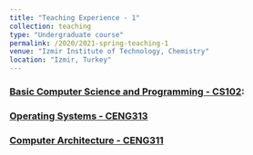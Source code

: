 ```yaml
---
title: "Teaching Experience - 1"
collection: teaching
type: "Undergraduate course"
permalink: /2020/2021-spring-teaching-1
venue: "Izmir Institute of Technology, Chemistry"
location: "Izmir, Turkey"
---
```


### [Basic Computer Science and Programming - CS102](https://chemistry.iyte.edu.tr/en/cs-102-2/): 

### [Operating Systems - CENG313](https://ceng.iyte.edu.tr/courses/ceng-322/)

### [Computer Architecture - CENG311](https://ceng.iyte.edu.tr/courses/ceng-311/) 

